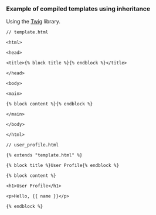 ### Example of compiled templates using inheritance

Using the [Twig](http://twig.sensiolabs.org/) library.

`// template.html`

`<html>`

`<head>`

`<title>{% block title %}{% endblock %}</title>`

`</head>`

`<body>`

`<main>`

`{% block content %}{% endblock %}`

`</main>`

`</body>`

`</html>`

`// user_profile.html`

`{% extends "template.html" %}`

`{% block title %}User Profile{% endblock %}`

`{% block content %}`

`<h1>User Profile</h1>`

`<p>Hello, {{ name }}</p>`

`{% endblock %}`

